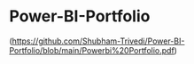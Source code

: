 # Power-BI-Portfolio

(https://github.com/Shubham-Trivedi/Power-BI-Portfolio/blob/main/Powerbi%20Portfolio.pdf)
